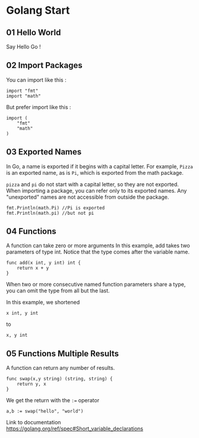 # Golang Start

## 01 Hello World

Say Hello Go !

## 02 Import Packages

You can import like this :

	import "fmt"
	import "math"

But prefer import like this :

	import (
		"fmt"
		"math"
	)

## 03 Exported Names

In Go, a name is exported if it begins with a capital letter. For example, `Pizza` is an exported name, as is `Pi`, which is exported from the math package.

`pizza` and `pi` do not start with a capital letter, so they are not exported.
When importing a package, you can refer only to its exported names. Any "unexported" names are not accessible from outside the package.

	fmt.Println(math.Pi) //Pi is exported
	fmt.Println(math.pi) //but not pi


## 04 Functions

A function can take zero or more arguments
In this example, add takes two parameters of type int.
Notice that the type comes after the variable name.

	func add(x int, y int) int {
		return x + y
	}

When two or more consecutive named function parameters share a type, you can omit the type from all but the last.

In this example, we shortened

	x int, y int
to

	x, y int

## 05 Functions Multiple Results

A function can return any number of results.

	func swap(x,y string) (string, string) {
		return y, x
	}

We get the return with the `:=` operator

	a,b := swap("hello", "world")

Link to documentation https://golang.org/ref/spec#Short_variable_declarations
